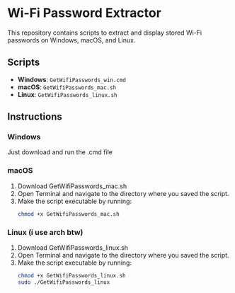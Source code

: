 # Wi-Fi Password Extractor

This repository contains scripts to extract and display stored Wi-Fi passwords on Windows, macOS, and Linux.

## Scripts

- **Windows**: `GetWifiPasswords_win.cmd`
- **macOS**: `GetWifiPasswords_mac.sh`
- **Linux**: `GetWifiPasswords_linux.sh`

## Instructions

### Windows

Just download and run the .cmd file

### macOS
1. Download GetWifiPasswords_mac.sh
3. Open Terminal and navigate to the directory where you saved the script.
4. Make the script executable by running:
   ```bash
   chmod +x GetWifiPasswords_mac.sh


### Linux (i use arch btw)
1. Download GetWifiPasswords_linux.sh
3. Open Terminal and navigate to the directory where you saved the script.
4. Make the script executable by running:
   ```bash
   chmod +x GetWifiPasswords_linux.sh
   sudo ./GetWifiPasswords_linux
